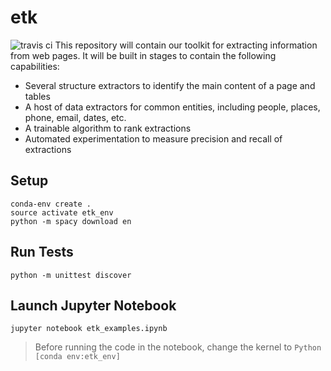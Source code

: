 # etk
![travis ci](https://travis-ci.org/usc-isi-i2/etk.svg?branch=master)
This repository will contain our toolkit for extracting information from web pages.
It will be built in stages to contain the following capabilities:

* Several structure extractors to identify the main content of a page and tables
* A host of data extractors for common entities, including people, places, phone, email, dates, etc.
* A trainable algorithm to rank extractions
* Automated experimentation to measure precision and recall of extractions  
## Setup
`conda-env create .`  
`source activate etk_env`   
`python -m spacy download en`  

## Run Tests  
`python -m unittest discover`

## Launch Jupyter Notebook  
`jupyter notebook etk_examples.ipynb`  
> Before running the code in the notebook, change the kernel to `Python [conda env:etk_env]`
